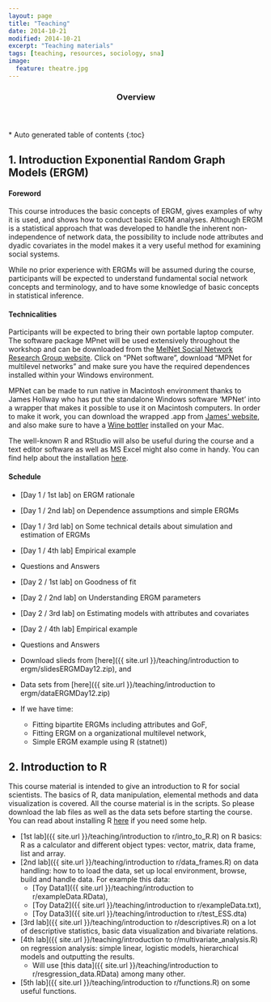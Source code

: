 ```yaml
---
layout: page
title: "Teaching"
date: 2014-10-21
modified: 2014-10-21
excerpt: "Teaching materials"
tags: [teaching, resources, sociology, sna]
image:
  feature: theatre.jpg
---
```

<section id="table-of-contents" class="toc">
  <header>
    <h3>Overview</h3>
  </header>
<div id="drawer" markdown="1">
*  Auto generated table of contents
{:toc}
</div>
</section><!-- /#table-of-contents -->


## 1. Introduction Exponential Random Graph Models (ERGM)

#### Foreword

This course introduces the basic concepts of ERGM, gives examples of why it is used, and shows how to conduct basic ERGM analyses. Although ERGM is a statistical approach that was developed to handle the inherent non-independence of network data, the possibility to include node attributes and dyadic covariates in the model makes it a very useful method for examining social systems.

While no prior experience with ERGMs will be assumed during the course, participants will be expected to understand fundamental social network concepts and terminology, and to have some knowledge of basic concepts in statistical inference.

#### Technicalities

Participants will be expected to bring their own portable laptop computer. The software package MPnet will be used extensively throughout the workshop and can be downloaded from the [MelNet Social Network Research Group website](http://www.swinburne.edu.au/fbl/research/transformative-innovation/our-research/MelNet-social-network-group/). Click on “PNet software”, download “MPNet for multilevel networks” and make sure you have the required dependences installed within your Windows environment.

MPNet can be made to run native in Macintosh environment thanks to James Hollway who has put the standalone Windows software ‘MPNet’ into a wrapper that makes it possible to use it on Macintosh computers. In order to make it work, you can download the wrapped .app from [James' website](http://www.jameshollway.com/mpnet-for-mac/mpnet/), and also make sure to have a [Wine bottler](https://wiki.winehq.org/MacOSX) installed on your Mac.

The well-known R and RStudio will also be useful during the course and a text editor software as well as MS Excel might also come in handy. You can find help about the installation  [here](http://balintneray.github.io/install-R/).

#### Schedule

- [Day 1 / 1st lab] on ERGM rationale
- [Day 1 / 2nd lab] on Dependence assumptions and simple ERGMs
- [Day 1 / 3rd lab] on Some technical details about simulation and estimation of ERGMs
- [Day 1 / 4th lab]  Empirical example
- Questions and Answers

- [Day 2 / 1st lab] on Goodness of fit
- [Day 2 / 2nd lab] on Understanding ERGM parameters
- [Day 2 / 3rd lab] on Estimating models with attributes and covariates
- [Day 2 / 4th lab] Empirical example
- Questions and Answers

- Download slieds from [here]({{ site.url }}/teaching/introduction to ergm/slidesERGMDay12.zip), and
- Data sets from [here]({{ site.url }}/teaching/introduction to ergm/dataERGMDay12.zip)

- If we have time:
  - Fitting bipartite ERGMs including attributes and GoF,
  - Fitting ERGM on a organizational multilevel network,
  - Simple ERGM example using R (statnet))

## 2. Introduction to R

This course material is intended to give an introduction to R for social scientists. The basics of R, data manipulation, elemental methods and data visualization is covered. All the course material is in the scripts. So please download the lab files as well as the data sets before starting the course. You can read about installing R [here](http://balintneray.github.io/install-R/) if you need some help.

- [1st lab]({{ site.url }}/teaching/introduction to r/intro_to_R.R) on R basics: R as a calculator and different object types: vector, matrix, data frame, list and array.
- [2nd lab]({{ site.url }}/teaching/introduction to r/data_frames.R) on data handling: how to to load the data, set up local environment, browse, build and handle data. For example this data:
  - [Toy Data1]({{ site.url }}/teaching/introduction to r/exampleData.RData),
  - [Toy Data2]({{ site.url }}/teaching/introduction to r/exampleData.txt),
  - [Toy Data3]({{ site.url }}/teaching/introduction to r/test_ESS.dta)
- [3rd lab]({{ site.url }}/teaching/introduction to r/descriptives.R) on a lot of descriptive statistics, basic data visualization and bivariate relations.
- [4th lab]({{ site.url }}/teaching/introduction to r/multivariate_analysis.R) on regression analysis: simple linear, logistic models, hierarchical models and outputting the results.
  - Will use [this data]({{ site.url }}/teaching/introduction to r/resgression_data.RData) among many other.
- [5th lab]({{ site.url }}/teaching/introduction to r/functions.R) on some useful functions.
